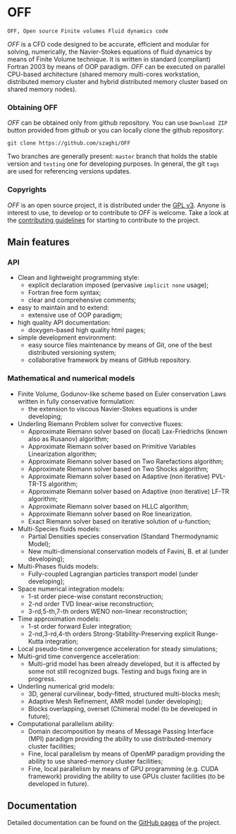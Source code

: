 # OFF

~~~
OFF, Open source Finite volumes Fluid dynamics code
~~~

_OFF_ is a CFD code designed to be accurate, efficient and modular for solving, numerically, the Navier-Stokes equations of fluid dynamics by means of Finite Volume technique. It is written in standard (compliant) Fortran 2003 by means of OOP paradigm. _OFF_ can be executed on parallel CPU-based architecture (shared memory multi-cores workstation, distributed memory cluster and hybrid distributed memory cluster based on shared memory nodes).

### Obtaining OFF

_OFF_ can be obtained only from github repository. You can use `Download ZIP` button provided from github or you can locally clone the github repository:

~~~
git clone https://github.com/szaghi/OFF
~~~

Two branches are generally present: `master` branch that holds the stable version and `testing` one for developing purposes. In general, the git `tags` are used for referencing versions updates.

### Copyrights

_OFF_ is an open source project, it is distributed under the [GPL v3](http://www.gnu.org/licenses/gpl-3.0.html). Anyone is interest to use, to develop or to contribute to _OFF_ is welcome. Take a look at the [contributing guidelines](CONTRIBUTING.md) for starting to contribute to the project.

## Main features

### API

* Clean and lightweight programming style:
    - explicit declaration imposed (pervasive `implicit none` usage);
    - Fortran free form syntax;
    - clear and comprehensive comments;
* easy to maintain and to extend:
    - extensive use of OOP paradigm;
* high quality API documentation:
    - doxygen-based high quality html pages;
* simple development environment:
    - easy source files maintenance by means of Git, one of the best distributed versioning system;
    - collaborative framework by means of GitHub repository.

### Mathematical and numerical models

* Finite Volume, Godunov-like scheme based on Euler conservation Laws written in fully conservative formulation:
    - the extension to viscous Navier-Stokes equations is under developing;
* Underling Riemann Problem solver for convective fluxes:
    - Approximate Riemann solver based on (local) Lax-Friedrichs (known also as Rusanov) algorithm;
    - Approximate Riemann solver based on Primitive Variables Linearization algorithm;
    - Approximate Riemann solver based on Two Rarefactions algorithm;
    - Approximate Riemann solver based on Two Shocks algorithm;
    - Approximate Riemann solver based on Adaptive (non iterative) PVL-TR-TS algorithm;
    - Approximate Riemann solver based on Adaptive (non iterative) LF-TR algorithm;
    - Approximate Riemann solver based on HLLC algorithm;
    - Approximate Riemann solver based on Roe linearization.
    - Exact Riemann solver based on iterative solution of u-function;
* Multi-Species fluids models:
    - Partial Densities species conservation (Standard Thermodynamic Model);
    - New multi-dimensional conservation models of Favini, B. et al (under developing);
* Multi-Phases fluids models:
    - Fully-coupled Lagrangian particles transport model (under developing);
* Space numerical integration models:
    - 1-st order piece-wise constant reconstruction;
    - 2-nd order TVD linear-wise reconstruction;
    - 3-rd,5-th,7-th orders WENO non-linear reconstruction;
* Time approximation models:
    - 1-st order forward Euler integration;
    - 2-nd,3-rd,4-th orders Strong-Stability-Preserving explicit Runge-Kutta integration;
* Local pseudo-time convergence acceleration for steady simulations;
* Multi-grid time convergence acceleration:
    - Multi-grid model has been already developed, but it is affected by some not still recognized bugs. Testing and bugs fixing
      are in progress.
* Underling numerical grid models:
    - 3D, general curvilinear, body-fitted, structured multi-blocks mesh;
    - Adaptive Mesh Refinement, AMR model (under developing);
    - Blocks overlapping, overset (Chimera) model (to be developed in future);
* Computational parallelism ability:
    - Domain decomposition by means of Message Passing Interface (MPI) paradigm providing the ability to use distributed-memory
      cluster facilities;
    - Fine, local parallelism by means of OpenMP paradigm providing the ability to use shared-memory cluster facilities;
    - Fine, local parallelism by means of GPU programming (e.g. CUDA framework) providing the ability to use GPUs cluster
      facilities (to be developed in future).

## Documentation

Detailed documentation can be found on the [GitHub pages](http://szaghi.github.com/OFF/index.html) of the project.
